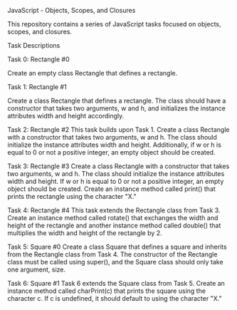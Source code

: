 JavaScript - Objects, Scopes, and Closures

This repository contains a series of JavaScript tasks focused on objects, scopes, and closures.

Task Descriptions

Task 0: Rectangle #0

Create an empty class Rectangle that defines a rectangle.

Task 1: Rectangle #1

Create a class Rectangle that defines a rectangle. 
The class should have a constructor that takes two arguments, w and h, and initializes the instance attributes width and height accordingly.

Task 2: Rectangle #2
This task builds upon Task 1.
Create a class Rectangle with a constructor that takes two arguments, w and h. 
The class should initialize the instance attributes width and height. Additionally, if w or h is equal to 0 or not a positive integer, an empty object should be created.

Task 3: Rectangle #3
Create a class Rectangle with a constructor that takes two arguments, w and h. 
The class should initialize the instance attributes width and height. If w or h is equal to 0 or not a positive integer, an empty object should be created.
Create an instance method called print() that prints the rectangle using the character "X."

Task 4: Rectangle #4
This task extends the Rectangle class from Task 3. 
Create an instance method called rotate() that exchanges the width and height of the rectangle and another instance method called double() that multiplies the width and height of the rectangle by 2.

Task 5: Square #0
Create a class Square that defines a square and inherits from the Rectangle class from Task 4. 
The constructor of the Rectangle class must be called using super(), and the Square class should only take one argument, size.

Task 6: Square #1
Task 6 extends the Square class from Task 5. 
Create an instance method called charPrint(c) that prints the square using the character c. 
If c is undefined, it should default to using the character "X."

